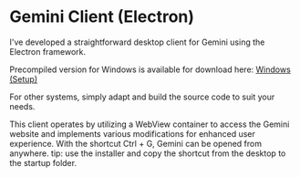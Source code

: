 # Gemini Client (Electron)
I've developed a straightforward desktop client for Gemini using the Electron framework.

Precompiled version for Windows is available for download here:
[Windows (Setup)](https://github.com/tristandostaler/gemini-desktop/releases/download/v1.0.0/Gemini.Desktop.Setup.1.0.0.exe)

For other systems, simply adapt and build the source code to suit your needs.

This client operates by utilizing a WebView container to access the Gemini website and implements various modifications for enhanced user experience.
With the shortcut Ctrl + G, Gemini can be opened from anywhere.
tip: use the installer and copy the shortcut from the desktop to the startup folder.


